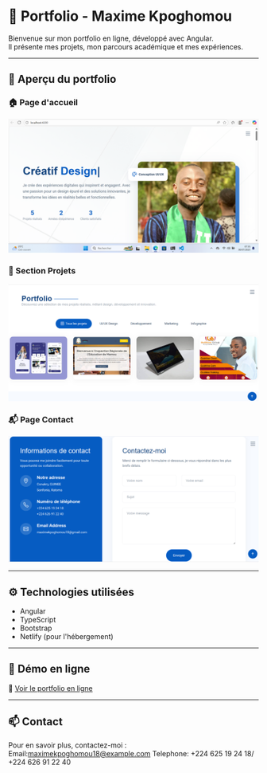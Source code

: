 # 💼 Portfolio - Maxime Kpoghomou

Bienvenue sur mon portfolio en ligne, développé avec Angular.  
Il présente mes projets, mon parcours académique et mes expériences.

---

## 📸 Aperçu du portfolio

### 🏠 Page d'accueil
![Accueil](screenshots/accueil.png)

### 📂 Section Projets
![Projets](screenshots/projet.png)

### 📬 Page Contact
![Contact](screenshots/contact.png)

---

## ⚙️ Technologies utilisées

- Angular
- TypeScript
- Bootstrap
- Netlify (pour l'hébergement)

---

## 🚀 Démo en ligne

🔗 [Voir le portfolio en ligne](https://maximekpoghomou.netlify.app)

---

## 📫 Contact

Pour en savoir plus, contactez-moi :  
Email:maximekpoghomou18@example.com
Telephone: +224 625 19 24 18/ +224 626 91 22 40
